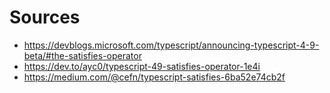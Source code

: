 # Sources

- https://devblogs.microsoft.com/typescript/announcing-typescript-4-9-beta/#the-satisfies-operator
- https://dev.to/ayc0/typescript-49-satisfies-operator-1e4i
- https://medium.com/@cefn/typescript-satisfies-6ba52e74cb2f
